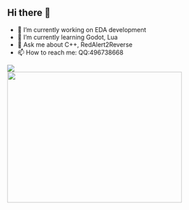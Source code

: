 ## Hi there 👋

- 🔭 I’m currently working on EDA development
- 🌱 I’m currently learning Godot, Lua
- 💬 Ask me about C++, RedAlert2Reverse
- 📫 How to reach me: QQ:496738668

![](https://komarev.com/ghpvc/?username=TTopoo&color=blue&style=for-the-badge)  
<img src="https://wakatime.com/share/@Topo/bb92c6f6-5836-4d5c-a209-47cb7534cdf0.png" style="width: 400px; height: 300px;"/>

